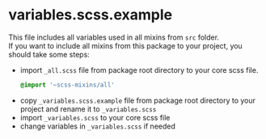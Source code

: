 # variables.scss.example

This file includes all variables used in all mixins from `src` folder.   
If you want to include all mixins from this package to your project, you should take some steps:
- import `_all.scss` file from package root directory to your core scss file.
    ```scss
    @import '~scss-mixins/all'
    ```
- copy `_variables.scss.example` file from package root directory to your project and rename it to `_variables.scss` 
- import `_variables.scss` to your core scss file
- change variables in `_variables.scss` if needed
